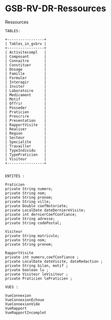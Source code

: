 # GSB-RV-DR-Ressources
Ressources
    
    TABLES: 	
    
    +-----------------+
	| Tables_in_gsbrv |
	+-----------------+
	| Activitecompl   |
	| Composant       |
	| Connaitre       |
	| Constituer      |
	| Dosage          |
	| Famille         |
	| Formuler        |
	| Interagir       |
	| Inviter         |
	| Laboratoire     |
	| Medicament      |
	| Motif           |
	| Offrir          |
	| Posseder        |
	| Praticien       |
	| Prescrire       |
	| Presentation    |
	| RapportVisite   |
	| Realiser        |
	| Region          |
	| Secteur         |
	| Specialite      |
	| Travailler      |
	| TypeIndividu    |
	| TypePraticien   |
	| Visiteur        |
	+-----------------+
    
    
    ENTITÉS : 
    
    Praticien
    private String numero;
    private String nom;
    private String prenom;
    private String ville;
    private Double coefNotoriete;
    private LocalDate dateDerniereVisite;
    private int dernierCoefConfiance;
    private String adresse;
    private String codePostal;
    
    Visiteur
    private String matricule;
    private String nom;
    private String prenom;
    
    RapportVisite
    private int numero,coefConfiance ;
    private LocalDate dateVisite, dateRedaction ;
    private String bilan, motif ;
    private boolean lu ;
    private Visiteur leVisiteur ;
    private Praticien lePraticien ;
    
    VUES :
    
    VueConnexion
    VueConnexionEchoue
    VueConnexionVide
    VueRapport
    VueRapportIncomplet
    
